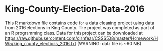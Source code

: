 # King-County-Election-Data-2016
This R markdown file contains code for a data cleaning project using data from 2016 elections in King County. The project was completed as part of an R programming class. Data for this project can be downloaded at https://raw.githubusercontent.com/clanfear/CSSS508/master/Homework/HW5/king_county_elections_2016.txt (WARNING: data file is ~60 MB)
